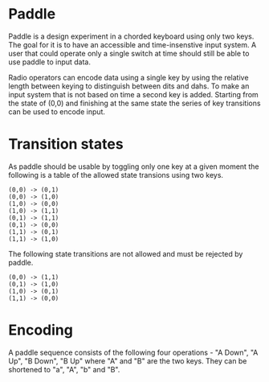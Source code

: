 # Paddle

Paddle is a design experiment in a chorded keyboard using only two keys. The goal for it is to have an accessible and time-insenstive input system. A user that could operate only a single switch at time should still be able to use paddle to input data.

Radio operators can encode data using a single key by using the relative length between keying to distinguish between dits and dahs. To make an input system that is not based on time a second key is added. Starting from the state of (0,0) and finishing at the same state the series of key transitions can be used to encode input.

# Transition states

As paddle should be usable by toggling only one key at a given moment the following is a table of the allowed state transions using two keys.

```
(0,0) -> (0,1)
(0,0) -> (1,0)
(1,0) -> (0,0)
(1,0) -> (1,1)
(0,1) -> (1,1)
(0,1) -> (0,0)
(1,1) -> (0,1)
(1,1) -> (1,0)
```

The following state transitions are not allowed and must be rejected by paddle.

```
(0,0) -> (1,1)
(0,1) -> (1,0)
(1,0) -> (0,1)
(1,1) -> (0,0)
```

# Encoding

A paddle sequence consists of the following four operations - "A Down", "A Up", "B Down", "B Up" where "A" and "B" are the two keys. They can be shortened to "a", "A", "b" and "B".
